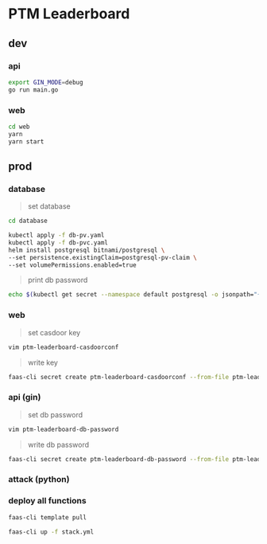 # PTM Leaderboard


## dev

### api

```bash
export GIN_MODE=debug
go run main.go
```

### web

```bash
cd web
yarn
yarn start
```



## prod


### database

> set database

```bash
cd database
```

```bash
kubectl apply -f db-pv.yaml
kubectl apply -f db-pvc.yaml
helm install postgresql bitnami/postgresql \
--set persistence.existingClaim=postgresql-pv-claim \
--set volumePermissions.enabled=true
```

> print db password

```bash
echo $(kubectl get secret --namespace default postgresql -o jsonpath="{.data.postgresql-password}" | base64 --decode)
```


### web

> set casdoor key

```bash
vim ptm-leaderboard-casdoorconf
```

> write key
```bash
faas-cli secret create ptm-leaderboard-casdoorconf --from-file ptm-leaderboard-casdoorconf
```



### api (gin)

> set db password

```bash
vim ptm-leaderboard-db-password
```

> write db password

```bash
faas-cli secret create ptm-leaderboard-db-password --from-file ptm-leaderboard-db-password
```


### attack (python)




### deploy all functions

```sh
faas-cli template pull

faas-cli up -f stack.yml
```
